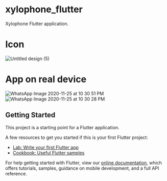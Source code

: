 # xylophone_flutter

Xylophone Flutter application.

# Icon
![Untitled design (5)](https://user-images.githubusercontent.com/64004539/100260198-25623300-2f6f-11eb-93ca-32fe2be2565f.png)

# App on real device
![WhatsApp Image 2020-11-25 at 10 30 51 PM](https://user-images.githubusercontent.com/64004539/100260300-42970180-2f6f-11eb-9a36-414211260fd8.jpeg)
![WhatsApp Image 2020-11-25 at 10 30 28 PM](https://user-images.githubusercontent.com/64004539/100260407-5fcbd000-2f6f-11eb-9a2c-e6a6ce32b85c.jpeg)


## Getting Started

This project is a starting point for a Flutter application.

A few resources to get you started if this is your first Flutter project:

- [Lab: Write your first Flutter app](https://flutter.dev/docs/get-started/codelab)
- [Cookbook: Useful Flutter samples](https://flutter.dev/docs/cookbook)

For help getting started with Flutter, view our
[online documentation](https://flutter.dev/docs), which offers tutorials,
samples, guidance on mobile development, and a full API reference.
